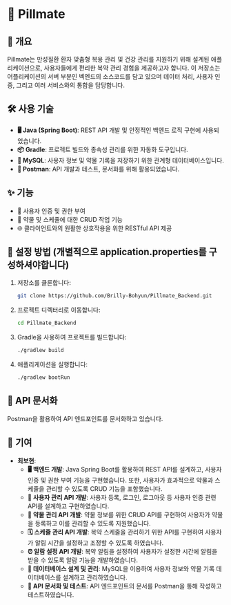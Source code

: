 # 💊 Pillmate

## 🌟 개요
Pillmate는 만성질환 환자 맞춤형 복용 관리 및 건강 관리를 지원하기 위해 설계된 애플리케이션으로, 사용자들에게 편리한 복약 관리 경험을 제공하고자 합니다.
이 저장소는 어플리케이션의 서버 부분인 벡엔드의 소스코드를 담고 있으며 데이터 처리, 사용자 인증, 그리고 여러 서비스와의 통합을 담당합니다.

## 🛠️ 사용 기술
- **🖥️ Java (Spring Boot)**: REST API 개발 및 안정적인 백엔드 로직 구현에 사용되었습니다.
- **📦 Gradle**: 프로젝트 빌드와 종속성 관리를 위한 자동화 도구입니다.
- **💾 MySQL**: 사용자 정보 및 약물 기록을 저장하기 위한 관계형 데이터베이스입니다.
- **📝 Postman**: API 개발과 테스트, 문서화를 위해 활용되었습니다.

## ✨ 기능
- 🔑 사용자 인증 및 권한 부여
- 💊 약물 및 스케줄에 대한 CRUD 작업 기능
- 🌐 클라이언트와의 원활한 상호작용을 위한 RESTful API 제공

## 🚀 설정 방법 (개별적으로 application.properties를 구성하셔야합니다)
1. 저장소를 클론합니다:
   ```sh
   git clone https://github.com/Brilly-Bohyun/Pillmate_Backend.git
   ```
2. 프로젝트 디렉터리로 이동합니다:
   ```sh
   cd Pillmate_Backend
   ```
3. Gradle을 사용하여 프로젝트를 빌드합니다:
   ```sh
   ./gradlew build
   ```
4. 애플리케이션을 실행합니다:
   ```sh
   ./gradlew bootRun
   ```

## 📑 API 문서화
Postman을 활용하여 API 엔드포인트를 문서화하고 있습니다.


## 👥 기여
- **최보현**: 
  - **🖥️ 백엔드 개발**: Java Spring Boot를 활용하여 REST API를 설계하고, 사용자 인증 및 권한 부여 기능을 구현했습니다. 또한, 사용자가 효과적으로 약물과 스케줄을 관리할 수 있도록 CRUD 기능을 포함했습니다.
  - **👤 사용자 관리 API 개발**: 사용자 등록, 로그인, 로그아웃 등 사용자 인증 관련 API를 설계하고 구현하였습니다.
  - **💊 약물 관리 API 개발**: 약물 정보를 위한 CRUD API를 구현하여 사용자가 약물을 등록하고 이를 관리할 수 있도록 지원했습니다.
  - **🗓️ 스케줄 관리 API 개발**: 복약 스케줄을 관리하기 위한 API를 구현하여 사용자가 알림 시간을 설정하고 조정할 수 있도록 하였습니다.
  - **⏰ 알람 설정 API 개발**: 복약 알림을 설정하여 사용자가 설정한 시간에 알림을 받을 수 있도록 알람 기능을 개발하였습니다.
  - **💾 데이터베이스 설계 및 관리**: MySQL을 이용하여 사용자 정보와 약물 기록 데이터베이스를 설계하고 관리하였습니다.
  - **📝 API 문서화 및 테스트**: API 엔드포인트의 문서를 Postman을 통해 작성하고 테스트하였습니다.
